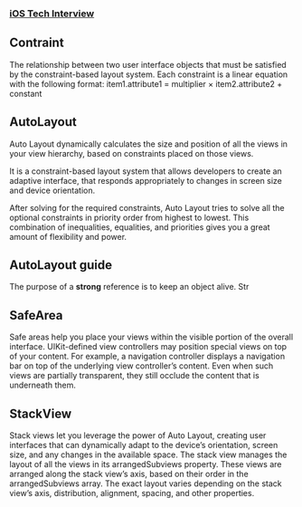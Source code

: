 ### [iOS Tech Interview](https://github.com/venvear/iOS-Tech-Interview/blob/master/README.md)

## Contraint

The relationship between two user interface objects that must be satisfied by the constraint-based layout system.
Each constraint is a linear equation with the following format:
item1.attribute1 = multiplier × item2.attribute2 + constant


## AutoLayout

Auto Layout dynamically calculates the size and position of all the views in your view hierarchy, based on constraints placed on those views.

It is a constraint-based layout system that allows developers to create an adaptive interface, that responds appropriately to changes in screen size and device orientation.

After solving for the required constraints, Auto Layout tries to solve all the optional constraints in priority order from highest to lowest. This combination of inequalities, equalities, and priorities gives you a great amount of flexibility and power. 


## AutoLayout guide

The purpose of a **strong** reference is to keep an object alive. Str

## SafeArea

Safe areas help you place your views within the visible portion of the overall interface. UIKit-defined view controllers may position special views on top of your content. For example, a navigation controller displays a navigation bar on top of the underlying view controller’s content. Even when such views are partially transparent, they still occlude the content that is underneath them.

## StackView

Stack views let you leverage the power of Auto Layout, creating user interfaces that can dynamically adapt to the device’s orientation, screen size, and any changes in the available space. The stack view manages the layout of all the views in its arrangedSubviews property. These views are arranged along the stack view’s axis, based on their order in the arrangedSubviews array. The exact layout varies depending on the stack view’s axis, distribution, alignment, spacing, and other properties.
